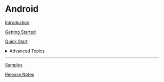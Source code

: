 # Android

[Introduction](./IntroductionAndroid.md)

[Getting Started](./GettingStartedAndroid.md)

[Quick Start](./QuickStartAndroid.md)

<details><summary>Advanced Topics</summary>
<p>
<details><summary>Chat creation</summary>
  <p>

  * [Chat create and restore](./ChatRestoringAndroid.md)
  * [Chat availability](./android_chat_availability.md)
  * [Chat Settings](./ChatSettingsAndroid.md)
  * [Chat Engagement](./ChatEngagement.md)
  * [Chat Continuity](./ChatContinuation.md)
  <!--   - [Account info provider](android-AccountInfoProvider)) -->

  </p>
  </details>

  <details><summary>Live Bold Chat</summary>
  <p>

  * [Live chat with BoldAccount](./LiveBoldChatAdvanceAndroid.md)
  *  [Present Forms](./PresentFormsAndroid.md)
  *  [Live Chat components](./Live-Components-android.md)
  *  [Handover support](./HandoverAndroid.md)

  </p>
  </details>

  <details><summary>Ai Chat</summary>
  <p>

  * [On load messages](./On-load-messages-injection-Android.md)
  * [Personal Information](./Personal_Information.md)
  * [Incoming components](./Incoming-component-Android.md)
  * [Feedback](./FeedbackAndroid.md)

  </p>
  </details>

  <details><summary>Messaging Chat</summary>
  <p>

  * [Messaging conversation](./AsyncChatAdvanceAndroid.md)
  
  </p>
  </details>

  [TLSv1.2 support](./Tlsv1.2Android.md)    
      
  [Voice support](./voice-to-voice-android.md)   
      
  [History support](./HistorySupportAndroid.md)
      
  [Content upload support](./FileUploadAndroid.md)

  <details><summary>Tracking chat events, states and notifications</summary>
  <p>

  * [Chat lifecycle events](./ChatLifecycleEventsAndroid.md)
  * [Events and notifications](./Listeners-and-subscriptions-android.md)
  * [User Tracking](./UserTrackingAndroid.md)

  </p>
  </details>

  <details><summary>Autocomplete support</summary>
  <p>

  * [In chat](./Conversation-Autocomplete-android.md)
  * [Standalone component](./AutocompleteStandaloneAndroid.md)
  </p>
  </details>

  <details><summary>UI components</summary>
  <p>

  * [Customization Overview](./ChatCustomizationsAndroid.md)
  * [User input field](./UserInputFieldAndroid.md)
  * [Date and time](./DateAndTimeAndroid.md)
  * [System message](./SystemMessageAndroid.md)
  * [Incoming message](./IncomingMessageAndroiod.md)
  * [Feedback](./FeedbackAndroid.md)
  * [Live Chatbar](./LiveChatbarAndroid.md)
  * [Live queue position](./LiveQueuePositionAndroid.md)
  * [Agent Typing](./AgentTypingAndroid.md)
  * [File upload progress](./FileUploadAndroid.md#uicustom)

  </p>
  </details>

</p>
</details>

---

[Samples](https://github.com/bold360ai/bold360-mobile-samples-android)

[Release Notes](./ReleaseNotesAndroid.md)
